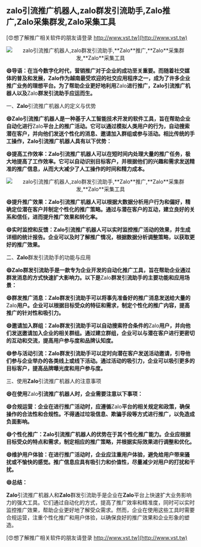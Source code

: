 ## **zalo引流推广机器人,zalo群发引流助手,**Zalo**推广,**Zalo**采集群发,**Zalo**采集工具**

[😍想了解推广相关软件的朋友请登录 http://www.vst.tw](http://www.vst.tw)

 <center><img src="https://vst.tw/MP4/tuiguang/png/0.png" alt="zalo引流推广机器人,zalo群发引流助手,**Zalo**推广,**Zalo**采集群发,**Zalo**采集工具"></center>

**😄导语：在当今数字化时代，营销推广对于企业的成功至关重要。而随着社交媒体的普及和发展，**Zalo**作为越南最受欢迎的社交应用程序之一，成为了许多企业推广业务的理想平台。为了帮助企业更好地利用**Zalo**进行推广，**Zalo**引流推广机器人以及**Zalo**群发引流助手应运而生。**

一、**Zalo**引流推广机器人的定义与优势

**😄**Zalo**引流推广机器人是一种基于人工智能技术开发的软件工具，旨在帮助企业自动化进行**Zalo**平台上的推广活动。它可以通过模拟人类用户的行为，自动搜索潜在客户，并向他们发送个性化的消息、邀请加入群组或参与活动。相比传统的手工操作，**Zalo**引流推广机器人具有以下优势：**

**😄提高工作效率：**Zalo**引流推广机器人可以在短时间内处理大量的推广任务，极大地提高了工作效率。它可以自动识别目标客户，并根据他们的兴趣和需求发送精准的推广信息，从而大大减少了人工操作的时间和精力成本。**

 <center><img src="https://vst.tw/MP4/tuiguang/png/2.png" alt="zalo引流推广机器人,zalo群发引流助手,**Zalo**推广,**Zalo**采集群发,**Zalo**采集工具"></center>

**😄提升推广效果：**Zalo**引流推广机器人可以根据大数据分析用户行为和偏好，精确定位潜在客户并制定个性化的推广策略。通过与潜在客户的互动，建立良好的关系和信任，进而提升推广效果和转化率。**

**😄实时监控和反馈：**Zalo**引流推广机器人可以实时监控推广活动的效果，并生成详细的统计报告。企业可以及时了解推广情况，根据数据分析调整策略，以获取更好的推广效果。**

二、**Zalo**群发引流助手的功能与应用

**😄**Zalo**群发引流助手是一款专为企业开发的自动化推广工具，旨在帮助企业通过群发消息的方式快速扩大影响力。以下是**Zalo**群发引流助手的主要功能和应用场景：**

**😄群发推广消息：**Zalo**群发引流助手可以将事先准备好的推广消息发送给大量的**Zalo**用户。企业可以根据目标受众的特征和需求，制定个性化的推广内容，提高推广的针对性和吸引力。**

**😄邀请加入群组：**Zalo**群发引流助手可以自动搜索符合条件的**Zalo**用户，并向他们发送邀请加入企业的相关群组。通过建立群组，企业可以与潜在客户进行更密切的互动和交流，提高用户参与度和品牌认知度。**

**😄参与活动引流：**Zalo**群发引流助手可以定时向潜在客户发送活动邀请，引导他们参与企业举办的各类线上或线下活动。通过活动的吸引力，企业可以吸引更多的目标客户，提高品牌曝光度和用户参与度。**

三、使用**Zalo**引流推广机器人的注意事项

**😄在使用**Zalo**引流推广机器人时，企业需要注意以下事项：**

**😄合规运营：企业在进行推广活动时，应遵循**Zalo**平台的相关规定和政策，确保操作的合法性和合规性。不得通过垃圾信息、欺骗手段等方式进行推广，以免造成负面影响。**

**😄个性化推广：**Zalo**引流推广机器人的优势在于其个性化推广能力。企业应根据目标受众的特点和需求，制定相应的推广策略，并根据实际效果进行调整和优化。**

**😄维护用户体验：在进行推广活动时，企业应注重用户体验，避免给用户带来骚扰或不愉快的感觉。推广信息应具有吸引力和价值性，尽量减少对用户的打扰和干扰。**

**😄总结：**

**Zalo**引流推广机器人和**Zalo**群发引流助手是企业在**Zalo**平台上快速扩大业务影响力的强大工具。它们通过自动化的方式，提高了推广效率和精准度，同时可以实时监控推广效果，帮助企业更好地了解受众需求。然而，企业在使用这些工具时需要合规运营，注重个性化推广和用户体验，以确保良好的推广效果和企业形象的塑造。

[😍想了解推广相关软件的朋友请登录 http://www.vst.tw](http://www.vst.tw)



